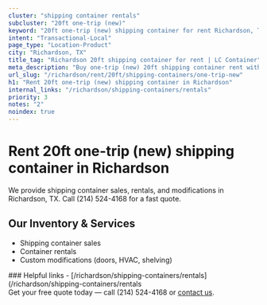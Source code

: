 ```yaml
---
cluster: "shipping container rentals"
subcluster: "20ft one-trip (new)"
keyword: "20ft one-trip (new) shipping container for rent Richardson, TX"
intent: "Transactional-Local"
page_type: "Location-Product"
city: "Richardson, TX"
title_tag: "Richardson 20ft shipping container for rent | LC Container"
meta_description: "Buy one-trip (new) 20ft shipping container rent with local delivery in Richardson, TX. LC Container — local Since 2003. Request a fast quote today."
url_slug: "/richardson/rent/20ft/shipping-containers/one-trip-new"
h1: "Rent 20ft one-trip (new) shipping container in Richardson"
internal_links: "/richardson/shipping-containers/rentals"
priority: 3
notes: "2"
noindex: true
---
```


# Rent 20ft one-trip (new) shipping container in Richardson

We provide shipping container sales, rentals, and modifications in Richardson, TX. Call (214) 524-4168 for a fast quote.

## Our Inventory & Services
- Shipping container sales
- Container rentals
- Custom modifications (doors, HVAC, shelving)

<div data-section="internal-links">
### Helpful links
- [/richardson/shipping-containers/rentals](/richardson/shipping-containers/rentals
</div>

<div data-section="cta">
Get your free quote today — call (214) 524-4168 or <a href="/contact">contact us</a>.
</div>

<script type="application/ld+json">{"@context":"https://schema.org","@type":"FAQPage","mainEntity":[{"@type":"Question","name":"How much does delivery cost in Richardson, TX?","acceptedAnswer":{"@type":"Answer","text":"Delivery costs vary by distance and container size. Most deliveries in Richardson, TX range from $150-$300. Call (214) 524-4168 for an exact quote based on your specific location."}},{"@type":"Question","name":"Do you offer financing or payment plans?","acceptedAnswer":{"@type":"Answer","text":"We accept major credit cards, checks, and can discuss commercial terms for bulk purchases. Call (214) 524-4168 to discuss options."}},{"@type":"Question","name":"Can you customize containers in Richardson, TX?","acceptedAnswer":{"@type":"Answer","text":"Yes — we perform modifications like doors, HVAC, insulation, and shelving. Request a custom quote at (214) 524-4168 or via our contact form."}}]}</script>
